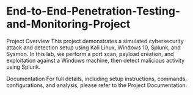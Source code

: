 # End-to-End-Penetration-Testing-and-Monitoring-Project

Project Overview
This project demonstrates a simulated cybersecurity attack and detection setup using Kali Linux, Windows 10, Splunk, and Sysmon. In this lab, we perform a port scan, payload creation, and exploitation against a Windows machine, then detect malicious activity using Splunk.

Documentation
For full details, including setup instructions, commands, configurations, and analysis, please refer to the Project Documentation.
